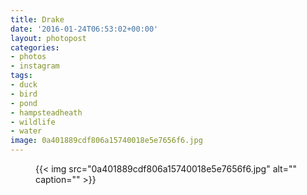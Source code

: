 ```yaml
---
title: Drake
date: '2016-01-24T06:53:02+00:00'
layout: photopost
categories:
- photos
- instagram
tags:
- duck
- bird
- pond
- hampsteadheath
- wildlife
- water
image: 0a401889cdf806a15740018e5e7656f6.jpg
---
```


<figure class="photo photo--square">
  {{< img src="0a401889cdf806a15740018e5e7656f6.jpg" alt="" caption="" >}}

</figure>




